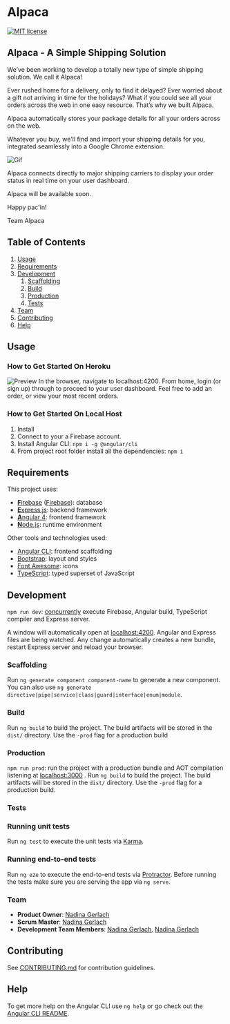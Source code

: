 # Alpaca
[![MIT license](http://img.shields.io/badge/license-MIT-lightgrey.svg)](http://opensource.org/licenses/MIT)

## Alpaca - A Simple Shipping Solution ##
We’ve been working to develop a totally new type of simple shipping solution. We call it Alpaca!

Ever rushed home for a delivery, only to find it delayed?  Ever worried about a gift not arriving in time for the holidays? What if you could see all your orders across the web in one easy resource. That’s why we built Alpaca.

Alpaca automatically stores your package details for all your orders across on the web.

Whatever you buy, we'll find and import your shipping details for you, integrated seamlessly into a Google Chrome extension. 

![Gif](LINK) 

Alpaca connects directly to major shipping carriers to display your order status in real time on your user dashboard.

Alpaca will be available soon. 

Happy pac'in!

Team Alpaca

## Table of Contents

1. [Usage](#Usage)
1. [Requirements](#requirements)
1. [Development](#development)
    1. [Scaffolding](#scaffolding)
    1. [Build](#build)
    1. [Production](#production)
    1. [Tests](#tests)
1. [Team](#team)
1. [Contributing](#contributing)
1. [Help](#help)

## Usage ##
### How to Get Started On Heroku
![Preview](LINK) 
In the browser, navigate to localhost:4200. From home, login (or sign up) through to proceed to your user dashboard. Feel free to add an order, or view your most recent orders. 

### How to Get Started On Local Host
1. Install 
2. Connect to your a Firebase account.
2. Install Angular CLI: `npm i -g @angular/cli`
3. From project root folder install all the dependencies: `npm i`

## Requirements ##
This project uses:
* [**F**irebase](http://www.firebase.com) ([Firebase](https://www.firebase.com)): database
* [**E**xpress.js](http://expressjs.com): backend framework
* [**A**ngular 4](https://angular.io): frontend framework
* [**N**ode.js](https://nodejs.org): runtime environment

Other tools and technologies used:
* [Angular CLI](https://cli.angular.io): frontend scaffolding
* [Bootstrap](http://www.getbootstrap.com): layout and styles
* [Font Awesome](http://fontawesome.io): icons
* [TypeScript](https://www.typescriptlang.org): typed superset of JavaScript

## Development ##
`npm run dev`: [concurrently](https://github.com/kimmobrunfeldt/concurrently) execute Firebase, Angular build, TypeScript compiler and Express server.

A window will automatically open at [localhost:4200](http://localhost:4200). Angular and Express files are being watched. Any change automatically creates a new bundle, restart Express server and reload your browser.

### Scaffolding

Run `ng generate component component-name` to generate a new component. You can also use `ng generate directive|pipe|service|class|guard|interface|enum|module`.

### Build

Run `ng build` to build the project. The build artifacts will be stored in the `dist/` directory. Use the `-prod` flag for a production build

### Production
`npm run prod`: run the project with a production bundle and AOT compilation listening at [localhost:3000](http://localhost:3000) . 
Run `ng build` to build the project. The build artifacts will be stored in the `dist/` directory. Use the `-prod` flag for a production build.

### Tests
### Running unit tests

Run `ng test` to execute the unit tests via [Karma](https://karma-runner.github.io).

### Running end-to-end tests

Run `ng e2e` to execute the end-to-end tests via [Protractor](http://www.protractortest.org/).
Before running the tests make sure you are serving the app via `ng serve`.

### Team
  - __Product Owner__: [Nadina Gerlach](https://github.com/nadinagerlach)
  - __Scrum Master__: [Nadina Gerlach](https://github.com/nadinagerlach)
  - __Development Team Members__: [Nadina Gerlach](https://github.com/nadinagerlach), [Nadina Gerlach](https://github.com/nadinagerlach)

## Contributing

See [CONTRIBUTING.md](https://github.com/unexpected-lion/ourglass/blob/master/contributing.md) for contribution guidelines.

## Help

To get more help on the Angular CLI use `ng help` or go check out the [Angular CLI README](https://github.com/angular/angular-cli/blob/master/README.md).
